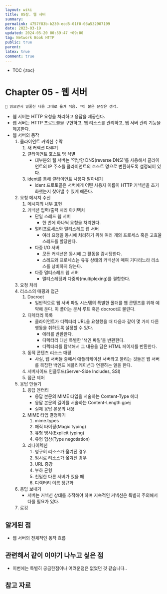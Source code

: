 ```yaml
---
layout: wiki
title: 05장. 웹 서버
summary: 
permalink: 4757f83b-b230-ecd5-01f0-03a532907199
date: 2023-03-19
updated: 2024-05-20 00:59:47 +09:00
tag: Network Book HTTP
public: true
parent: 
latex: true
comment: true
---
```


* TOC
{:toc}

# Chapter 05 - 웹 서버

```
📌 읽으면서 밑줄친 내용 그대로 옮겨 적음. *이 붙은 문장은 생각.
```

- 웹 서버는 HTTP 요청을 처리하고 응답을 제공한다.
- 웹 서버는 HTTP 프로토콜을 구현하고, 웹 리소스를 관리하고, 웹 서버 관리 기능을 제공한다.
- 웹 서버의 동작
	1. 클라이언트 커넥션 수락
		1. 새 커넥션 다루기
		2. 클라이언트 호스트 명 식별
			- 대부분의 웹 서버는 '역방향 DNS(reverse DNS)'를 사용해서 클라이언트의 IP 주소를 클라이언트의 호스트 명으로 변환하도록 설정되어 있다.
		3. ident를 통해 클라이언트 사용자 알아내기
			- ident 프로토콜은 서버에게 어떤 사용자 이름이 HTTP 커넥션을 초기화햇는지 찾아낼 수 있게 해준다.
	2. 요청 메시지 수신
		1. 메시지의 내부 표현
		2. 커넥션 입력/출력 처리 아키텍처
			- 단일 스레드 웹 서버
				- 한 번에 하나씩 요청을 처리한다.
			- 멀티프로세스와 멀티스레드 웹 서버
				- 여러 요청을 동시에 처리하기 위해 여러 개의 프로세스 혹은 고효율 스레드를 할당한다.
			- 다중 I/O 서버
				- 모든 커넥션은 동시에 그 활동을 감시당한다.
				- 스레드와 프로세스는 유휴 상태의 커넥션에 매여 기다리느라 리소스를 낭비하지 않는다.
			- 다중 멀티스레드 웹 서버
				- 멀티스레딩과 다중화(multiplexing)를 결합한다.
	3. 요청 처리
	4. 리소스의 매핑과 접근
		1. Docroot
			- 일반적으로 웹 서버 파일 시스템의 특별한 폴더를 웹 콘텐츠를 위해 예약해 둔다. 이 폴더는 문서 루트 혹은 docroot로 불린다.
		2. 디렉터리 목록
			- 클라이언트가 디렉터리 URL을 요청했을 때 다음과 같이 몇 가지 다른 행동을 취하도록 설정할 수 있다.
				- 에러를 반환한다.
				- 디렉터리 대신 특별한 '색인 파일'을 반환한다.
				- 디렉터리를 탐색해서 그 내용을 담은 HTML 페이지를 반환한다.
		3. 동적 콘텐츠 리소스 매핑
			- 사실, 웹 서버들 중에서 애플리케이션 서버라고 불리는 것들은 웹 서버를 복잡한 백엔드 애플리케이션과 연결하는 일을 한다.
		4. 서버사이드 인클루드(Server-Side Includes, SSI)
		5. 접근 제어
	5. 응답 만들기
		1. 응답 엔터티
			- 응답 본문의 MIME 타입을 서술하는 Content-Type 헤더
			- 응답 본문의 길이를 서술하는 Content-Length gpej
			- 실제 응답 본문의 내용
		2. MIME 타입 결정하기
			1. mime.types
			2. 매직 타이핑(Magic typing)
			3. 유형 명시(Explicit typing)
			4. 유형 협상(Type negotiation)
		3. 리다이렉션
			1. 영구히 리소스가 옮겨진 경우
			2. 임시로 리소스가 옮겨진 경우
			3. URL 증강
			4. 부하 균형
			5. 친밀한 다른 서버가 있을 때
			6. 디렉터리 이름 정규화
	6. 응답 보내기
		- 서버는 커넥션 상태를 추적해야 하며 지속적인 커넥션은 특별히 주의해서 다룰 필요가 있다.
	7. 로깅

## 알게된 점

- 웹 서버의 전체적인 동작 흐름

## 관련해서 같이 이야기 나누고 싶은 점

- 이번에는 특별히 궁금한점이나 어려운점은 없었던 것 같습니다..

## 참고 자료

